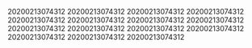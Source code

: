 20200213074312
20200213074312
20200213074312
20200213074312
20200213074312
20200213074312
20200213074312
20200213074312
20200213074312
20200213074312
20200213074312
20200213074312
20200213074312
20200213074312
20200213074312
